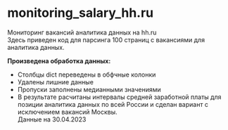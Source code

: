 # monitoring_salary_hh.ru
Мониторинг вакансий аналитика данных на hh.ru \
Здесь приведен код для парсинга 100 страниц с вакансиями для аналитика данных. 

**Произведена обработка данных:** 
* Столбцы dict переведены в обфчные колонки  
* Удалены лишние данные
* Пропуски заполнены медианными значениями
* В результате расчитаны интервалы средней заработной платы для позиции аналитика данных по всей России и сделан вариант с исключением вакансий Москвы. \
Данные на 30.04.2023
